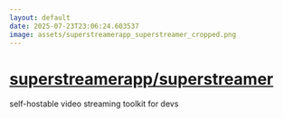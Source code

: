 ```yaml
---
layout: default
date: 2025-07-23T23:06:24.603537
image: assets/superstreamerapp_superstreamer_cropped.png
---
```


# [superstreamerapp/superstreamer](https://github.com/superstreamerapp/superstreamer)

self-hostable video streaming toolkit for devs
